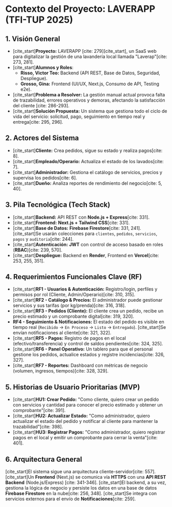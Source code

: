 # Contexto del Proyecto: LAVERAPP (TFI-TUP 2025)

## 1. Visión General

* [cite_start]**Proyecto:** LAVERAPP [cite: 279][cite_start], un SaaS web para digitalizar la gestión de una lavandería local llamada "Laverap"[cite: 273, 281].
* [cite_start]**Alumnos y Roles**:
    * **Risso, Victor Teo:** Backend (API REST, Base de Datos, Seguridad, Despliegue).
    * **Grosso, Gina:** Frontend (UI/UX, Next.js, Consumo de API, Testing e2e).
* [cite_start]**Problema a Resolver:** La gestión manual actual provoca falta de trazabilidad, errores operativos y demoras, afectando la satisfacción del cliente [cite: 286-293].
* [cite_start]**Solución Propuesta:** Un sistema que gestiona todo el ciclo de vida del servicio: solicitud, pago, seguimiento en tiempo real y entrega[cite: 295, 296].

## 2. Actores del Sistema

* [cite_start]**Cliente:** Crea pedidos, sigue su estado y realiza pagos[cite: 8].
* [cite_start]**Empleado/Operario:** Actualiza el estado de los lavados[cite: 7].
* [cite_start]**Administrador:** Gestiona el catálogo de servicios, precios y supervisa los pedidos[cite: 6].
* [cite_start]**Dueño:** Analiza reportes de rendimiento del negocio[cite: 5, 40].

## 3. Pila Tecnológica (Tech Stack)

* [cite_start]**Backend:** API REST con **Node.js + Express**[cite: 331].
* [cite_start]**Frontend:** **Next.js + Tailwind CSS**[cite: 331].
* [cite_start]**Base de Datos:** **Firebase Firestore**[cite: 331, 241]. [cite_start]Se usarán colecciones para `clientes`, `pedidos`, `servicios`, `pagos` y `auditoria`[cite: 244].
* [cite_start]**Autenticación:** **JWT** con control de acceso basado en roles (**RBAC**)[cite: 239, 570].
* [cite_start]**Despliegue:** Backend en **Render**, Frontend en **Vercel**[cite: 253, 255, 351].

## 4. Requerimientos Funcionales Clave (RF)

* [cite_start]**RF1 - Usuarios & Autenticación:** Registro/login, perfiles y permisos por rol (Cliente, Admin/Operario)[cite: 310, 315].
* [cite_start]**RF2 - Catálogo & Precios:** El administrador puede gestionar servicios y sus tarifas (por kg/prenda)[cite: 316, 318].
* [cite_start]**RF3 - Pedidos (Cliente):** El cliente crea un pedido, recibe un precio estimado y un comprobante digital[cite: 319, 320].
* **RF4 - Seguimiento & Notificaciones:** El estado del pedido es visible en tiempo real (`Recibido` -> `En Proceso` -> `Listo` -> `Entregado`). [cite_start]Se envían notificaciones al cliente[cite: 321, 322].
* [cite_start]**RF5 - Pagos:** Registro de pagos en el local (efectivo/transferencia) y control de saldos pendientes[cite: 324, 325].
* [cite_start]**RF6 - Panel Operativo:** Un tablero para que el personal gestione los pedidos, actualice estados y registre incidencias[cite: 326, 327].
* [cite_start]**RF7 - Reportes:** Dashboard con métricas de negocio (volumen, ingresos, tiempos)[cite: 328, 329].

## 5. Historias de Usuario Prioritarias (MVP)

* [cite_start]**HU1: Crear Pedido:** "Como cliente, quiero crear un pedido con servicios y cantidad para conocer el precio estimado y obtener un comprobante"[cite: 391].
* [cite_start]**HU2: Actualizar Estado:** "Como administrador, quiero actualizar el estado del pedido y notificar al cliente para mantener la trazabilidad"[cite: 398].
* [cite_start]**HU3: Registrar Pagos:** "Como administrador, quiero registrar pagos en el local y emitir un comprobante para cerrar la venta"[cite: 401].

## 6. Arquitectura General

[cite_start]El sistema sigue una arquitectura cliente-servidor[cite: 557]. [cite_start]Un **Frontend** (Next.js) se comunica vía **HTTPS** con una **API REST Backend** (Node.js/Express) [cite: 341-346]. [cite_start]El backend, a su vez, gestiona la lógica de negocio y persiste los datos en una base de datos **Firebase Firestore** en la nube[cite: 256, 348]. [cite_start]Se integra con servicios externos para el envío de **Notificaciones**[cite: 259].